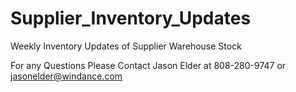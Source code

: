 # Supplier_Inventory_Updates
Weekly Inventory Updates of Supplier Warehouse Stock

For any Questions Please Contact Jason Elder at 808-280-9747 or jasonelder@windance.com
